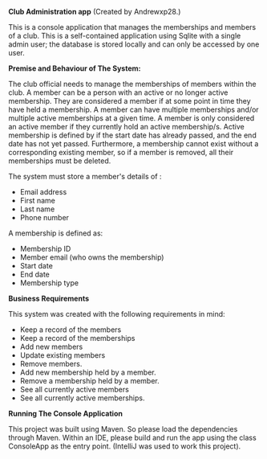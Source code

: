**Club Administration app** (Created by Andrewxp28.)

This is a console application that manages the memberships and members of a club.
This is a self-contained application using Sqlite with a single admin user; the database is
stored locally and can only be accessed by one user.

**Premise and Behaviour of The System:**

The club official needs to manage the memberships of members within the club. A member can
be a person with an active or no longer active membership. They are considered a member if 
at some point in time they have held a membership. A member can have multiple memberships 
and/or multiple active memberships at a given time. A member is only considered an active member
if they currently hold an active membership/s. Active membership is defined by if the start 
date has already passed, and the end date has not yet passed. Furthermore, a membership cannot 
exist without a corresponding existing member, so if a member is removed, all their 
memberships must be deleted.

The system must store a member's details of :
- Email address
- First name
- Last name
- Phone number

A membership is defined as:
- Membership ID
- Member email (who owns the membership)
- Start date
- End date
- Membership type



**Business Requirements**

This system was created with the following requirements in mind:
- Keep a record of the members
- Keep a record of the memberships
- Add new members
- Update existing members
- Remove members.
- Add new membership held by a member.
- Remove a membership held by a member.
- See all currently active members
- See all currently active memberships.


**Running The Console Application**

This project was built using Maven. So please load the dependencies
through Maven. Within an IDE, please build and run the app using the
class ConsoleApp as the entry point. (IntelliJ was used to work this project).